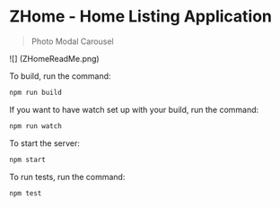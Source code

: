 # ZHome - Home Listing Application
> Photo Modal Carousel

![] (ZHomeReadMe.png)

To build, run the command:
```sh
npm run build
```

If you want to have watch set up with your build, run the command:
```sh
npm run watch
```

To start the server:
```sh
npm start
```

To run tests, run the command:
```sh
npm test
```
